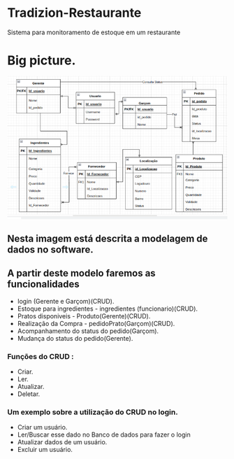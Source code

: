 # Tradizion-Restaurante
Sistema para monitoramento de estoque em um restaurante 
# Big picture. 
![Alt text](image-5.png)
## Nesta imagem está descrita a modelagem de dados no software. 
## A partir deste modelo faremos as funcionalidades 
- login (Gerente e Garçom)(CRUD).
- Estoque para ingredientes - ingredientes (funcionario)(CRUD).
- Pratos disponiveis - Produto(Gerente)(CRUD).
- Realização da Compra - pedidoPrato(Garçom)(CRUD). 
- Acompanhamento do status do pedido(Garçom). 
- Mudança do status do pedido(Gerente). 

### Funções do CRUD : 
- Criar.
- Ler.
- Atualizar.
- Deletar.
### Um exemplo sobre a utilização do CRUD no login. 
- Criar um usuário. 
- Ler/Buscar esse dado no Banco de dados para fazer o login
- Atualizar dados de um usuário. 
- Excluir um usuário.